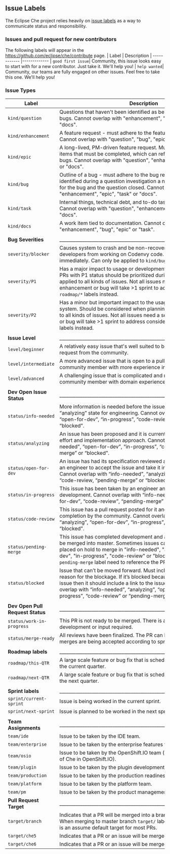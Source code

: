 ## Issue Labels
The Eclipse Che project relies heavily on [issue labels](https://github.com/eclipse/che/labels) as a way to communicate status and responsibility.

### Issues and pull request for new contributors
The following labels will appear in the https://github.com/eclipse/che/contribute page.
| Label        | Description
| ------------ |-------------
| `good first issue`| Community, this issue looks easy to start with for a new contributor. Just take it. We'll help you!
| `help wanted`| Community, our teams are fully engaged on other issues. Feel free to take this one. We'll help you!


### Issue Types
| Label        | Description
| ------------ |-------------
| `kind/question`| Questions that haven't been identified as being feature requests or bugs.  Cannot overlap with "enhancement", "bug", "epic", "task" or "docs".
| `kind/enhancement`| A feature request - must adhere to the feature request template. Cannot overlap with "question", "bug", "epic", "task" or "docs".
| `kind/epic`| A long-lived, PM-driven feature request. Must include a checklist of items that must be completed, which can reference enhancements or bugs.  Cannot overlap with "question", "enhancement", "bug", "task" or "docs".
| `kind/bug`| Outline of a bug - must adhere to the bug report template. If a bug is identified during a question investigation a new issue can be created for the bug and the question closed. Cannot overlap with  "question", "enhancement", "epic", "task" or "docs".
| `kind/task`| Internal things, technical debt, and to-do tasks to be performed. Cannot overlap with "question", "enhancement", "bug", "epic" or "docs".
| `kind/docs`| A work item tied to documentation.  Cannot overlap with "question", "enhancement", "bug", "epic" or "task".
||
| **Bug Severities**| _________________________________________________________________________ |
| `severity/blocker`| Causes system to crash and be non-recoverable or prevents Codenvy developers from working on Codenvy code.  Must be resolved immediately. Can only be applied to `kind/bugs`.
| `severity/P1`| Has a major impact to usage or development of the system. Issues / PRs with P1 status should be prioritized during sprint planning. Can be applied to all kinds of issues. Not all issues need a severity. If an enhancement or bug will take >1 sprint to address consider using the `roadmap/*` labels instead.
| `severity/P2`| Has a minor but important impact to the usage or development of the system. Should be considered when planning sprints. Can be applied to all kinds of issues. Not all issues need a severity. If an enhancement or bug will take >1 sprint to address consider using the `roadmap/*` labels instead.
||
| **Issue Level**| _________________________________________________________________________ |
| `level/beginner` | A relatively easy issue that's well suited to being addressed by a pull request from the community.
| `level/intermediate` | A more advanced issue that is open to a pull request from a community member with more experience in Che.
| `level/advanced` | A challenging issue that is complicated and needs help from a community member with domain experience.
||
| **Dev Open Issue Status**| _________________________________________________________________________ |
| `status/info-needed` | More information is needed before the issue can move into the “analyzing” state for engineering. Cannot overlap with “analyzing”, “open-for-dev”, “in-progress”, “code-review”, “pending-merge” or “blocked”.
| `status/analyzing` | An issue has been proposed and it is currently being analyzed for effort and implementation approach. Cannot overlap with “info-needed”, “open-for-dev”, “in-progress”, “code-review” or “pending-merge” or “blocked”.
| `status/open-for-dev` | An issue has had its specification reviewed and confirmed. Waiting for an engineer to accept the issue and take it into active development.  Cannot overlap with “info-needed”, “analyzing”, “in-progress”, “code-review, “pending-merge” or “blocked”.
| `status/in-progress` | This issue has been taken by an engineer and is under active development. Cannot overlap with “info-needed”, “analyzing”, “open-for-dev”, “code-review”, “pending-merge” or “blocked”.
| `status/code-review` | This issue has a pull request posted for it and is awaiting code review completion by the community.  Cannot overlap with “info-needed”, “analyzing”, “open-for-dev”, “in-progress”, “pending-merge” or “blocked”.
| `status/pending-merge` | This issue has completed development and awaiting authorization to be merged into master. Sometimes issues can be completed, but are placed on hold to merge in "info-needed", "analyzing", "open-for-dev", "in-progress", "code-review" or "blocked". Issues with a `pending-merge` label need to reference the PR(s) that are pending.
| `status/blocked` | Issue that can’t be moved forward. Must include a comment on the reason for the blockage. If it’s blocked because it depends on another issue then it should include a link to the issue it depends on.Cannot overlap with “info-needed”, “analyzing”, “open-for-dev”, “in-progress”, “code-review” or “pending-merge”.
||
| **Dev Open Pull Request Status**| _________________________________________________________________________ |
| `status/work-in-progress` | This PR is not ready to be merged. There is additional testing, development or input required.
| `status/merge-ready` | All reviews have been finalized. The PR can be merged into master if merges are being accepted according to sprint or milestone plan.
||
| **Roadmap labels**| _________________________________________________________________________ |
| `roadmap/this-QTR` | A large scale feature or bug fix that is scheduled to be addressed in the current quarter.
| `roadmap/next-QTR` | A large scale feature or bug fix that is scheduled to be addressed in the next quarter.
||
| **Sprint labels**| _________________________________________________________________________ |
| `sprint/current-sprint` | Issue is being worked in the current sprint.
| `sprint/next-sprint` | Issue is planned to be worked in the next sprint.
||
| **Team Assignments**| _________________________________________________________________________ |
| `team/ide` | Issue to be taken by the IDE team.
| `team/enterprise` | Issue to be taken by the enterprise features team.
| `team/osio` | Issue to be taken by the OpenShift.IO team (working on the integration of Che in OpenShift.IO).
| `team/plugin` | Issue to be taken by the plugin development team.
| `team/production` | Issue to be taken by the production readiness team.
| `team/platform` | Issue to be taken by the platform team.
| `team/pm` | Issue to be taken by the product management team.
| **Pull Request Target**| _________________________________________________________________________ |
| `target/branch` | Indicates that a PR will be merged into a branch other than master. When merging to master branch `target/` label should not be used as it is an assume default target for most PRs.
| `target/che5` | Indicates that a PR or an issue will be merged into che5. 
| `target/che6` | Indicates that a PR or an issue will be merged into che6 branch. 